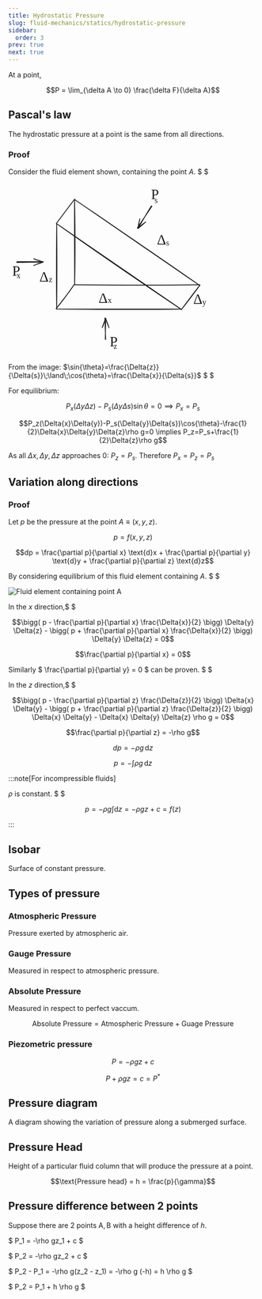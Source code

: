 ```yaml
---
title: Hydrostatic Pressure
slug: fluid-mechanics/statics/hydrostatic-pressure
sidebar:
  order: 3
prev: true
next: true
---
```


At a point,

```math
P = \lim_{\delta A \to 0} \frac{\delta F}{\delta A}
```

## Pascal's law

The hydrostatic pressure at a point is the same from all directions.

### Proof

Consider the fluid element shown, containing the point $A$. $ $

<svg version="1.1" xmlns="http://www.w3.org/2000/svg" viewBox="0 0 512.5999908447267 438.9999999999999" height="350" class="mx-auto">
  <g stroke-linecap="round"><g transform="translate(122.59737417943109 103.9584245076586) rotate(0 -1.1368683772161603e-13 108.22210065645515)"><path d="M0 0 C0.63 48.4, 1.41 100.77, 0 216.44 M0 0 C-0.56 72.69, -0.88 144.93, 0 216.44" stroke="#1e1e1e" stroke-width="2" fill="none"></path></g></g><mask></mask><g stroke-linecap="round"><g transform="translate(439.676148796499 320.4026258205689) rotate(0 -158.53938730853406 0)"><path d="M0 0 C-71.03 1.71, -138.79 1.64, -317.08 0 M0 0 C-99.02 -0.53, -198.01 -0.5, -317.08 0" stroke="#1e1e1e" stroke-width="2" fill="none"></path></g></g><mask></mask><g stroke-linecap="round"><g transform="translate(439.676148796499 321.9999999999999) rotate(0 -158.53938730853406 -109.02078774617064)"><path d="M0 0 C-97.78 -65.21, -194.84 -131.64, -317.08 -218.04 M0 0 C-72.55 -51.08, -147.5 -101.53, -317.08 -218.04" stroke="#1e1e1e" stroke-width="2" fill="none"></path></g></g><mask></mask><g stroke-linecap="round"><g transform="translate(168.12253829321662 42.45951859956244) rotate(0 -1.1368683772161603e-13 108.2221006564551)"><path d="M0 0 C-0.7 70.13, 0.02 138.7, 0 216.44 M0 0 C1.08 66.46, 2.13 130.96, 0 216.44" stroke="#1e1e1e" stroke-width="2" fill="none"></path></g></g><mask></mask><g stroke-linecap="round"><g transform="translate(485.2013129102846 258.90371991247264) rotate(0 -158.53938730853406 0)"><path d="M0 0 C-70.5 0.81, -141.88 1.93, -317.08 0 M0 0 C-87.94 1.18, -176.5 1.38, -317.08 0" stroke="#1e1e1e" stroke-width="2" fill="none"></path></g></g><mask></mask><g stroke-linecap="round"><g transform="translate(485.2013129102846 260.5010940919036) rotate(0 -158.53938730853406 -109.02078774617064)"><path d="M0 0 C-108.43 -73.58, -216.78 -149.13, -317.08 -218.04 M0 0 C-119.76 -83.58, -239.46 -164.93, -317.08 -218.04" stroke="#1e1e1e" stroke-width="2" fill="none"></path></g></g><mask></mask><g stroke-linecap="round"><g transform="translate(440.47483588621446 319.6039387308532) rotate(0 22.762582056892825 -29.950765864332652)"><path d="M0 0 C18.18 -24.54, 36.63 -49.12, 45.53 -59.9 M0 0 C14 -17.32, 28.93 -37.34, 45.53 -59.9" stroke="#1e1e1e" stroke-width="2" fill="none"></path></g></g><mask></mask><g stroke-linecap="round"><g transform="translate(121 319.6039387308532) rotate(0 23.161925601750568 -30.749452954048138)"><path d="M0 0 C18.1 -20.53, 35.48 -46.6, 46.32 -61.5 M0 0 C19.16 -23.78, 37.76 -48.78, 46.32 -61.5" stroke="#1e1e1e" stroke-width="2" fill="none"></path></g></g><mask></mask><g stroke-linecap="round"><g transform="translate(121.79868708971549 103.15973741794312) rotate(0 23.161925601750568 -30.749452954048138)"><path d="M0 0 C9.98 -13.05, 22.8 -30.28, 46.32 -61.5 M0 0 C11.22 -14.33, 20.66 -27.74, 46.32 -61.5" stroke="#1e1e1e" stroke-width="2" fill="none"></path></g></g><mask></mask><g stroke-linecap="round"><g transform="translate(22 201) rotate(0 33.5 0)"><path d="M0.23 -1.02 C11.46 -0.98, 55.98 -0.97, 66.95 -0.83 M-1.11 1.06 C9.99 1.32, 54.39 0.27, 65.98 0.27" stroke="#1e1e1e" stroke-width="2" fill="none"></path></g><g transform="translate(22 201) rotate(0 33.5 0)"><path d="M42.59 9.12 C47.18 6.64, 53.7 2.78, 65.98 0.27 M42.59 9.12 C48.36 5.82, 56.56 4.47, 65.98 0.27" stroke="#1e1e1e" stroke-width="2" fill="none"></path></g><g transform="translate(22 201) rotate(0 33.5 0)"><path d="M42.38 -7.98 C46.87 -5.92, 53.45 -5.24, 65.98 0.27 M42.38 -7.98 C48.35 -6.39, 56.61 -2.86, 65.98 0.27" stroke="#1e1e1e" stroke-width="2" fill="none"></path></g></g><mask></mask><g stroke-linecap="round"><g transform="translate(246.0000000000001 397.9999999999999) rotate(0 0 -27.5)"><path d="M0.9 -0.08 C0.65 -9.09, -1 -46, -1.16 -55.25 M-0.08 -1.16 C-0.01 -9.89, 1.08 -44.95, 0.95 -53.85" stroke="#1e1e1e" stroke-width="2" fill="none"></path></g><g transform="translate(246.0000000000001 397.9999999999999) rotate(0 0 -27.5)"><path d="M9.24 -30.26 C6.63 -39.84, 3.62 -45.73, 0.95 -53.85 M9.24 -30.26 C7.55 -35.3, 4.59 -41.39, 0.95 -53.85" stroke="#1e1e1e" stroke-width="2" fill="none"></path></g><g transform="translate(246.0000000000001 397.9999999999999) rotate(0 0 -27.5)"><path d="M-7.86 -30.45 C-4.88 -40.1, -2.29 -45.93, 0.95 -53.85 M-7.86 -30.45 C-5.22 -35.36, -3.86 -41.4, 0.95 -53.85" stroke="#1e1e1e" stroke-width="2" fill="none"></path></g></g><mask></mask><g stroke-linecap="round"><g transform="translate(364.0000000000001 59) rotate(0 -18 28.5)"><path d="M0 0.59 C-6.19 9.96, -30.86 46.45, -36.99 55.87 M-1.45 -0.15 C-7.29 9.36, -29.33 47.04, -34.8 56.81" stroke="#1e1e1e" stroke-width="2" fill="none"></path></g><g transform="translate(364.0000000000001 59) rotate(0 -18 28.5)"><path d="M-30.51 32.18 C-30.95 38.24, -35.16 46.31, -34.8 56.81 M-30.51 32.18 C-32.45 40.53, -33.37 47.72, -34.8 56.81" stroke="#1e1e1e" stroke-width="2" fill="none"></path></g><g transform="translate(364.0000000000001 59) rotate(0 -18 28.5)"><path d="M-15.68 40.7 C-20.74 44.09, -29.58 49.5, -34.8 56.81 M-15.68 40.7 C-22.28 46.45, -27.79 51, -34.8 56.81" stroke="#1e1e1e" stroke-width="2" fill="none"></path></g></g><mask></mask><g transform="translate(362.0000000000001 10) rotate(0 12.564002990722656 22.5)"><text x="0" y="31.716" font-family="Excalifont, Xiaolai, Segoe UI Emoji" font-size="36px" fill="#1e1e1e" text-anchor="start" style="white-space: pre;" direction="ltr" dominant-baseline="alphabetic">P</text></g><g transform="translate(469.0000000000001 275.9999999999999) rotate(0 11.5751953125 22.5)"><text x="0" y="31.716" font-family="Excalifont, Xiaolai, Segoe UI Emoji" font-size="36px" fill="#1e1e1e" text-anchor="start" style="white-space: pre;" direction="ltr" dominant-baseline="alphabetic">Δ</text></g><g transform="translate(377.0000000000001 125) rotate(0 11.5751953125 22.5)"><text x="0" y="31.716" font-family="Excalifont, Xiaolai, Segoe UI Emoji" font-size="36px" fill="#1e1e1e" text-anchor="start" style="white-space: pre;" direction="ltr" dominant-baseline="alphabetic">Δ</text></g><g transform="translate(229 272.9999999999999) rotate(0 11.5751953125 22.5)"><text x="0" y="31.716" font-family="Excalifont, Xiaolai, Segoe UI Emoji" font-size="36px" fill="#1e1e1e" text-anchor="start" style="white-space: pre;" direction="ltr" dominant-baseline="alphabetic">Δ</text></g><g transform="translate(79 219) rotate(0 11.5751953125 22.499999999999943)"><text x="0" y="31.716" font-family="Excalifont, Xiaolai, Segoe UI Emoji" font-size="36px" fill="#1e1e1e" text-anchor="start" style="white-space: pre;" direction="ltr" dominant-baseline="alphabetic">Δ</text></g><g transform="translate(257.0000000000001 383.9999999999999) rotate(0 12.564002990722656 22.5)"><text x="0" y="31.716" font-family="Excalifont, Xiaolai, Segoe UI Emoji" font-size="36px" fill="#1e1e1e" text-anchor="start" style="white-space: pre;" direction="ltr" dominant-baseline="alphabetic">P</text></g><g transform="translate(10 204) rotate(0 12.564002990722656 22.499999999999943)"><text x="0" y="31.716" font-family="Excalifont, Xiaolai, Segoe UI Emoji" font-size="36px" fill="#1e1e1e" text-anchor="start" style="white-space: pre;" direction="ltr" dominant-baseline="alphabetic">P</text></g><g transform="translate(21 225) rotate(0 5.909996032714844 12.499999999999943)"><text x="0" y="17.619999999999997" font-family="Excalifont, Xiaolai, Segoe UI Emoji" font-size="20px" fill="#1e1e1e" text-anchor="start" style="white-space: pre;" direction="ltr" dominant-baseline="alphabetic">x</text></g><g transform="translate(267.0000000000001 403.9999999999999) rotate(0 5.719993591308594 12.5)"><text x="0" y="17.619999999999997" font-family="Excalifont, Xiaolai, Segoe UI Emoji" font-size="20px" fill="#1e1e1e" text-anchor="start" style="white-space: pre;" direction="ltr" dominant-baseline="alphabetic">z</text></g><g transform="translate(371.0000000000001 34) rotate(0 5.42999267578125 12.5)"><text x="0" y="17.619999999999997" font-family="Excalifont, Xiaolai, Segoe UI Emoji" font-size="20px" fill="#1e1e1e" text-anchor="start" style="white-space: pre;" direction="ltr" dominant-baseline="alphabetic">s</text></g><g transform="translate(492.0000000000001 291.9999999999999) rotate(0 5.299995422363281 12.5)"><text x="0" y="17.619999999999997" font-family="Excalifont, Xiaolai, Segoe UI Emoji" font-size="20px" fill="#1e1e1e" text-anchor="start" style="white-space: pre;" direction="ltr" dominant-baseline="alphabetic">y</text></g><g transform="translate(400.0000000000001 142) rotate(0 5.42999267578125 12.5)"><text x="0" y="17.619999999999997" font-family="Excalifont, Xiaolai, Segoe UI Emoji" font-size="20px" fill="#1e1e1e" text-anchor="start" style="white-space: pre;" direction="ltr" dominant-baseline="alphabetic">s</text></g><g transform="translate(252 286.9999999999999) rotate(0 5.909996032714844 12.5)"><text x="0" y="17.619999999999997" font-family="Excalifont, Xiaolai, Segoe UI Emoji" font-size="20px" fill="#1e1e1e" text-anchor="start" style="white-space: pre;" direction="ltr" dominant-baseline="alphabetic">x</text></g><g transform="translate(103 235) rotate(0 5.719993591308594 12.499999999999943)"><text x="0" y="17.619999999999997" font-family="Excalifont, Xiaolai, Segoe UI Emoji" font-size="20px" fill="#1e1e1e" text-anchor="start" style="white-space: pre;" direction="ltr" dominant-baseline="alphabetic">z</text></g></svg>

From the image:
$\sin{\theta}=\frac{\Delta{z}}{\Delta{s}}\;\land\;\cos{\theta}=\frac{\Delta{x}}{\Delta{s}}$
$ $

For equilibrium:

```math
P_x(\Delta{y}\Delta{z})-P_s(\Delta{y}\Delta{s})\sin{\theta}=0
\implies
P_x=P_s
```

```math
P_z(\Delta{x}\Delta{y})-P_s(\Delta{y}\Delta{s})\cos{\theta}-\frac{1}{2}\Delta{x}\Delta{y}\Delta{z}\rho g=0
\implies
P_z=P_s+\frac{1}{2}\Delta{z}\rho g
```

As all $\Delta{x},\Delta{y},\Delta{z}$ approaches $0$: $P_z=P_s$. Therefore
$P_x=P_z=P_s$

## Variation along directions

### Proof

Let $p$ be the pressure at the point $A\equiv (x,y,z)$.

```math
p = f(x,y,z)
```

```math
dp =
\frac{\partial p}{\partial x} \text{d}x
+
\frac{\partial p}{\partial y} \text{d}y
+
\frac{\partial p}{\partial z} \text{d}z
```

By considering equilibrium of this fluid element containing $A$. $ $

![Fluid element containing point A](/fluids/fluid-element-containing-a.jpg)

In the $x$ direction,$ $

```math
\bigg(
	p -
	\frac{\partial p}{\partial x} \frac{\Delta{x}}{2}
\bigg)
\Delta{y}
\Delta{z}
-
\bigg(
	p +
	\frac{\partial p}{\partial x} \frac{\Delta{x}}{2}
\bigg)
\Delta{y}
\Delta{z}

= 0
```

```math
\frac{\partial p}{\partial x} = 0
```

Similarly $ \frac{\partial p}{\partial y} = 0 $ can be proven. $ $

In the $z$ direction,$ $

```math
\bigg(
	p -
	\frac{\partial p}{\partial z} \frac{\Delta{z}}{2}
\bigg)
\Delta{x}
\Delta{y}
-
\bigg(
	p +
	\frac{\partial p}{\partial z} \frac{\Delta{z}}{2}
\bigg)
\Delta{x}
\Delta{y}

-
\Delta{x}
\Delta{y}
\Delta{z}
\rho
g

= 0
```

```math
\frac{\partial p}{\partial z} = -\rho g
```

```math
dp = -\rho g\,\text{d}z
```

```math
p = -\int{\rho g\,\text{d}z}
```

:::note[For incompressible fluids]

$\rho$ is constant. $ $

```math
p = -\rho g\int{\text{d}z} = -\rho gz + c = f(z)
```

:::

## Isobar

Surface of constant pressure.

## Types of pressure

### Atmospheric Pressure

Pressure exerted by atmospheric air.

### Gauge Pressure

Measured in respect to atmospheric pressure.

### Absolute Pressure

Measured in respect to perfect vaccum.

```math
\text{Absolute Pressure} = \text{Atmospheric Pressure} + \text{Guage Pressure}
```

### Piezometric pressure

```math
P = -\rho gz + c
```

```math
P + \rho gz = c = P^{*}
```

## Pressure diagram

A diagram showing the variation of pressure along a submerged surface.

## Pressure Head

Height of a particular fluid column that will produce the pressure at a point.

```math
\text{Pressure head} = h = \frac{p}{\gamma}
```

## Pressure difference between 2 points

Suppose there are 2 points $\text{A},\text{B}$ with a height difference of $h$.

$ P_1 = -\rho gz_1 + c $

$ P_2 = -\rho gz_2 + c $

$ P_2 - P_1 = -\rho g(z_2 - z_1) = -\rho g (-h) = h \rho g $

$ P_2 = P_1 + h \rho g $
